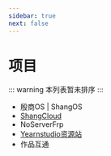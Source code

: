 ```yaml
---
sidebar: true
next: false
---
```


# 项目

::: warning 本列表暂未排序
:::

- 殷商OS | ShangOS
- [ShangCloud](https://yearnstudio.apifox.cn)
- NoServerFrp
- [Yearnstudio资源站](https://alist.yearnstudio.cn)
- 作品互通